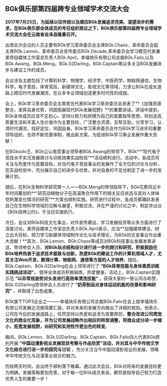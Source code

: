## BGk俱乐部第四届跨专业领域学术交流大会

​	**2017年7月25日，为延续以往传统以及顺应BGk发展追求完美、渴望进步的需求，在BGk俱乐部全体成员的号召组织商议之下，BGk俱乐部第四届跨专业领域学术交流大会在云南省会泽县隆重召开。**

​	出席此次会议的人员主要有BGk学习革命委员会主席BGk.Chaos、革命委员会副主席BGk.Lemon、革命委员会宣传委员BGk.Decade,革命委员会学习模范代表兼杲师自媒体工作室总负责人BGk.April，幸福快乐有限公司总裁BGk.Failo,以及BGk.Awang，BGk.Meng，BGk.02Darling，BGk.Captain等众多关注BGk发展进步与建设工作的成员。

​	会议涉及主题包括了计算机科学，物理学，经济学，中医药学，物联网通信，生物科学，电子竞技，体育竞技，新媒体文化，影视文化等领域，力求让BGk在成长道路上顺应时代发展潮流，在众多专业领域创造更多时代性的成就。

​	会上，BGk学习革命委员会主席首先代表BGk学习革命委员会发表了**《加强资源整合，发挥自身优势，巩固拓展现代BGk发展视野》**的重要讲话，讲话中提到，BGk全体成员应该不忘初心，坚持以努力和拼搏为自己的首要指导思想，将创造高质量生活和丰富人生价值作为主要目标，广泛整合资源，互帮互助，分享学习，认清时代潮流，找好定位，巩固自身。BGk学习革命委员会作为BGk学习进步的重要领导组织，也将不断完善体制，推出新方案，为促进BGk学习事业发展作重大贡献！

​	在BGksolo王、BGk公认电竞事业领导者BGk.Awang的带领下，BGk**“现代电子竞技水平实况发展商讨与训练效果实战检验”**活动顺利进行。活动中，各成员将关注与热爱作为首要目标，对当代电子竞技事业的发展作了全方位的讨论与分析，在实战检验中，充分展示自己的进步与优势，并对自身的不足也制定了进一步的发展计划。

​	随后，在BGk生物科学研究第一人——BGk.Meng的带领指导下，BGk花费将近半年时间筹划的**“研究动植物分子在高温聚合作用下的相关反应状态与其对人体味觉刺激变化情况的研究”**方案也顺利实施。研究进行过程中，各成员都踊跃发表自己在生物科学领域的见解与展望，积极交流，并在严谨的讨论之中，制定并出台《BGk烧烤公约》，于当日实施执行。

​	次日，会议对BGk科技文化事业，对外宣传建设，学习发展投资等众多方面进行了深度讨论。杲师自媒体工作室总负责人BGk.April表示，应当**加强媒体建设，树立远大目标，努力学习新媒体领域制作文化与技术理论，为BGk的文宣事业作出重大贡献！**其次，BGk.Lemon、BGk.Chaos等成员对BGk科技事业发展发表讲话，带领参会人员，**对BGk站点结构设计进行进一步的商讨和研究，积极鼓励在BGk培养热衷于追求技术极致与创新，热爱BGk的建设工作的计算机领域人才，尤其关注Web开发，数理计算、物联网、通信等方面的人才培养**。随后，BGk.Captain、BGk.02Darling在会上领导进行了 **“BGk体育技能与身体素质训练实践挑战活动”**， 倡导全体成员积极锻炼，热爱健身。活动上，BGk.Captain实践示范 **“以非常规姿势对头发进行高效率清洗技能”** ，获得大家的一致认同与称赞，BGk.02Darling带领参会人员进行了 **“奶茶制品对身体运动机能的改善和影响研究”** ，并取得了出色成果。

​	BGk旗下TOP3企业之一——幸福快乐有限公司总裁BGk.Failo在会上就幸福快乐有限公司发展近况做简要汇报，并对未来的发展方向做出了详细的规划。他表示，公司在今后的发展道路上，任然坚持以热爱和追求为首要原则，**整合改进公司爬宠文化的商业化现象，并为公司发展战略作出相应的转型调整，将商业成分进一步缩小，拓宽发展视野，向研究和实用性作更出色的转变**。

​	晚间，BGk.Lemon、BGk.02Darling、BGk.Captain、BGk.Failo四人代表BGk顺利开展 **“中国动漫影视业发展现状考察与作品欣赏”活动，并对其与中华传统文学文化结合进行进一步的探究与讨论** ，充分关注当今中国动漫影视业的发展，领略中华传统文化与动漫事业结合的魅力。

​	历经两天时间，会议终于顺利落下帷幕。通过此次会议，BGk对将来的发展目标更为明确，发展策略更加完善，对于每一位BGk成员来说，都将是指导自己努力打造优秀人生的重要一步！



